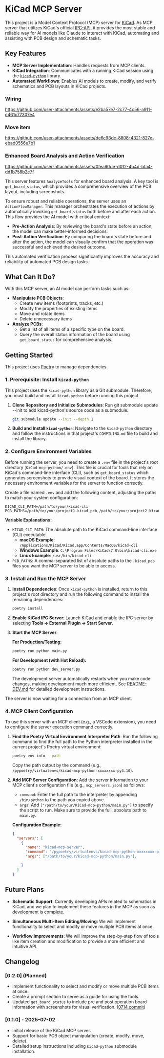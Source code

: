 # KiCad MCP Server

This project is a Model Context Protocol (MCP) server for [KiCad](https://kicad.org). As MCP server that utilizes KiCad's official [IPC-API](https://gitlab.com/kicad/code/kicad-python), it provides the most stable and reliable way for AI models like Claude to interact with KiCad, automating and assisting with PCB design and schematic tasks.




## Key Features

*   **MCP Server Implementation**: Handles requests from MCP clients.
*   **KiCad Integration**: Communicates with a running KiCad session using the [`kicad-python`](https://gitlab.com/kicad/code/kicad-python) library.
*   **Automated Workflows**: Enables AI models to create, modify, and verify schematics and PCB layouts in KiCad projects.

### Wiring


https://github.com/user-attachments/assets/e2ba57e7-2c77-4c56-a911-c461c77307e4


### Move item


https://github.com/user-attachments/assets/de6c93dc-8808-4321-827e-ebad0556e7b1


### Enhanced Board Analysis and Action Verification




https://github.com/user-attachments/assets/0fea60de-d012-4b4d-bfa4-dd1b758b2c7f



This server features `AnalyzeTools` for enhanced board analysis. A key tool is `get_board_status`, which provides a comprehensive overview of the PCB layout, including screenshots.

To ensure robust and reliable operations, the server uses an `ActionFlowManager`. This manager orchestrates the execution of actions by automatically invoking `get_board_status` both before and after each action. This flow provides the AI model with critical context:

*   **Pre-Action Analysis**: By reviewing the board's state before an action, the model can make better-informed decisions.
*   **Post-Action Verification**: By comparing the board's state before and after the action, the model can visually confirm that the operation was successful and achieved the desired outcome.

This automated verification process significantly improves the accuracy and reliability of automated PCB design tasks.




## What Can It Do?

With this MCP server, an AI model can perform tasks such as:

*   **Manipulate PCB Objects**:
    *   Create new items (footprints, tracks, etc.)
    *   Modify the properties of existing items
    *   Move and rotate items
    *   Delete unnecessary items
*   **Analyze PCBs**:
    *   Get a list of all items of a specific type on the board.
    *   Query the overall status information of the board using `get_board_status` for comprehensive analysis.




## Getting Started

This project uses [Poetry](https://python-poetry.org/) to manage dependencies.

### 1. Prerequisite: Install `kicad-python`

This project uses the `kicad-python` library as a Git submodule. Therefore, you must build and install `kicad-python` before running this project.

1.  **Clone Repository and Initialize Submodules**:
    Run git submodule update --init to add kicad-python's source code as a submodule.
    ```bash
    git submodule update --init --depth 1
    ```

2.  **Build and Install `kicad-python`**:
    Navigate to the `kicad-python` directory and follow the instructions in that project's `COMPILING.md` file to build and install the library.

### 2. Configure Environment Variables

Before running the server, you need to create a `.env` file in the project's root directory (`KiCad-mcp-python/.env`). This file is crucial for tools that rely on KiCad's command-line interface (CLI), such as `get_board_status` which generates screenshots to provide visual context of the board. It stores the necessary environment variables for the server to function correctly.

Create a file named `.env` and add the following content, adjusting the paths to match your system configuration:

```
KICAD_CLI_PATH=/path/to/your/kicad-cli
PCB_PATHS=/path/to/your/project1.kicad_pcb,/path/to/your/project2.kicad_pcb
```

**Variable Explanations:**

*   `KICAD_CLI_PATH`: The absolute path to the KiCad command-line interface (CLI) executable.
    *   **macOS Example**: `/Applications/KiCad/KiCad.app/Contents/MacOS/kicad-cli`
    *   **Windows Example**: `C:\Program Files\KiCad\7.0\bin\kicad-cli.exe`
    *   **Linux Example**: `/usr/bin/kicad-cli`
*   `PCB_PATHS`: A comma-separated list of absolute paths to the `.kicad_pcb` files you want the MCP server to be able to access.


### 3. Install and Run the MCP Server

1.  **Install Dependencies**:
    Once `kicad-python` is installed, return to this project's root directory and run the following command to install the remaining dependencies:
    ```bash
    poetry install
    ```

2.  **Enable KiCad IPC Server**:
    Launch KiCad and enable the IPC server by selecting **Tools -> External Plugin -> Start Server**.

3.  **Start the MCP Server**:
    
    **For Production/Testing:**
    ```bash
    poetry run python main.py
    ```
    
    **For Development (with Hot Reload):**
    ```bash
    poetry run python dev_server.py
    ```
    
    The development server automatically restarts when you make code changes, making development much more efficient. See [README-DEV.md](README-DEV.md) for detailed development instructions.

The server is now waiting for a connection from an MCP client.

### 4. MCP Client Configuration

To use this server with an MCP client (e.g., a VSCode extension), you need to configure the server execution command correctly.

1.  **Find the Poetry Virtual Environment Interpreter Path**:
    Run the following command to find the full path to the Python interpreter installed in the current project's Poetry virtual environment:
    ```bash
    poetry env info --path
    ```
    Copy the path output by the command (e.g., `/pypoetry/virtualenvs/kicad-mcp-python-xxxxxxxx-py3.10`).

2.  **Add MCP Server Configuration**:
    Add the server information to your MCP client's configuration file (e.g., `mcp_servers.json`) as follows:

    *   `command`: Enter the full path to the interpreter by appending `/bin/python` to the path you copied above.
    *   `args`: Add `["/path/to/your/KiCad-mcp-python/main.py"]` to specify the script to run. Make sure to provide the full, absolute path to `main.py`.


    **Configuration Example:**
    ```json
    {
      "servers": [
        {
          "name": "kicad-mcp-server",
          "command": "/pypoetry/virtualenvs/kicad-mcp-python-xxxxxxxx-py3.10/bin/python",
          "args": ["/path/to/your/kicad-mcp-python/main.py"],

        }
      ]
    }
    ```

## Future Plans

*   **Schematic Support**: Currently developing APIs related to schematics in KiCad, and we plan to implement these features in the MCP as soon as development is complete.
*   **Simultaneous Multi-Item Editing/Moving**: We will implement functionality to select and modify or move multiple PCB items at once.

*   **Workflow Improvements**: We will improve the step-by-step flow of tools like item creation and modification to provide a more efficient and intuitive API.


## Changelog

### [0.2.0] (Planned)
*   Implement functionality to select and modify or move multiple PCB items at once.
*   Create a prompt section to serve as a guide for using the tools.
*   Updated `get_board_status` to include pre and post operation board information with screenshots for visual verification. ([0714 commit](https://github.com/Finerestaurant/kicad-mcp-python/commit/719715b6ef2bce4e4738a63439842929d22adacc))


### [0.1.0] - 2025-07-02
*   Initial release of the KiCad MCP server.
*   Support for basic PCB object manipulation (create, modify, move, delete).
*   Detailed setup instructions including `kicad-python` submodule installation.
